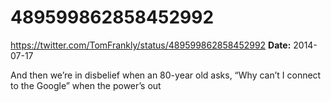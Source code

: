 # 489599862858452992
https://twitter.com/TomFrankly/status/489599862858452992
**Date:** 2014-07-17

And then we’re in disbelief when an 80-year old asks, “Why can’t I connect to the Google” when the power’s out
